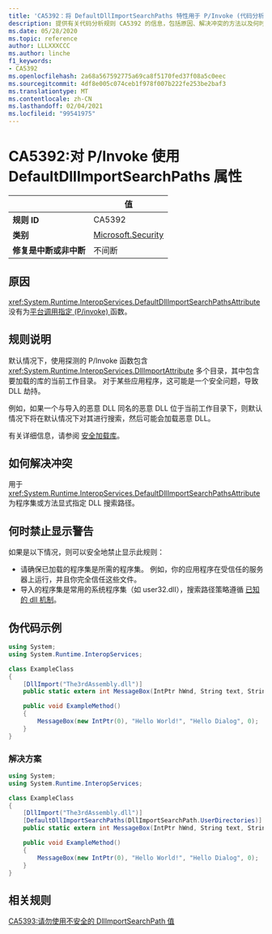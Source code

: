 ```yaml
---
title: 'CA5392：将 DefaultDllImportSearchPaths 特性用于 P/Invoke (代码分析) '
description: 提供有关代码分析规则 CA5392 的信息，包括原因、解决冲突的方法以及何时取消显示。
ms.date: 05/28/2020
ms.topic: reference
author: LLLXXXCCC
ms.author: linche
f1_keywords:
- CA5392
ms.openlocfilehash: 2a68a567592775a69ca8f5170fed37f08a5c0eec
ms.sourcegitcommit: 4df8e005c074ceb1f978f007b222fe253be2baf3
ms.translationtype: MT
ms.contentlocale: zh-CN
ms.lasthandoff: 02/04/2021
ms.locfileid: "99541975"
---
```

# <a name="ca5392-use-defaultdllimportsearchpaths-attribute-for-pinvokes"></a>CA5392:对 P/Invoke 使用 DefaultDllImportSearchPaths 属性

| | 值 |
|-|-|
| **规则 ID** |CA5392|
| **类别** |[Microsoft.Security](security-warnings.md)|
| **修复是中断或非中断** |不间断|

## <a name="cause"></a>原因

<xref:System.Runtime.InteropServices.DefaultDllImportSearchPathsAttribute>没有为[平台调用指定 (P/invoke) ](../../../standard/native-interop/pinvoke.md)函数。

## <a name="rule-description"></a>规则说明

默认情况下，使用探测的 P/Invoke 函数包含 <xref:System.Runtime.InteropServices.DllImportAttribute> 多个目录，其中包含要加载的库的当前工作目录。 对于某些应用程序，这可能是一个安全问题，导致 DLL 劫持。

例如，如果一个与导入的恶意 DLL 同名的恶意 DLL 位于当前工作目录下，则默认情况下将在默认情况下对其进行搜索，然后可能会加载恶意 DLL。

有关详细信息，请参阅 [安全加载库](https://msrc-blog.microsoft.com/2014/05/13/load-library-safely/)。

## <a name="how-to-fix-violations"></a>如何解决冲突

用于 <xref:System.Runtime.InteropServices.DefaultDllImportSearchPathsAttribute> 为程序集或方法显式指定 DLL 搜索路径。

## <a name="when-to-suppress-warnings"></a>何时禁止显示警告

如果是以下情况，则可以安全地禁止显示此规则：

- 请确保已加载的程序集是所需的程序集。 例如，你的应用程序在受信任的服务器上运行，并且你完全信任这些文件。
- 导入的程序集是常用的系统程序集（如 user32.dll），搜索路径策略遵循 [已知的 dll 机制](/archive/blogs/larryosterman/what-are-known-dlls-anyway)。

## <a name="pseudo-code-examples"></a>伪代码示例

```csharp
using System;
using System.Runtime.InteropServices;

class ExampleClass
{
    [DllImport("The3rdAssembly.dll")]
    public static extern int MessageBox(IntPtr hWnd, String text, String caption, uint type);

    public void ExampleMethod()
    {
        MessageBox(new IntPtr(0), "Hello World!", "Hello Dialog", 0);
    }
}
```

### <a name="solution"></a>解决方案

```csharp
using System;
using System.Runtime.InteropServices;

class ExampleClass
{
    [DllImport("The3rdAssembly.dll")]
    [DefaultDllImportSearchPaths(DllImportSearchPath.UserDirectories)]
    public static extern int MessageBox(IntPtr hWnd, String text, String caption, uint type);

    public void ExampleMethod()
    {
        MessageBox(new IntPtr(0), "Hello World!", "Hello Dialog", 0);
    }
}
```

## <a name="related-rules"></a>相关规则

[CA5393:请勿使用不安全的 DllImportSearchPath 值](ca5393.md)
